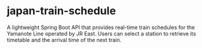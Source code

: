 # japan-train-schedule
A lightweight Spring Boot API that provides real-time train schedules for the Yamanote Line operated by JR East. Users can select a station to retrieve its timetable and the arrival time of the next train.
